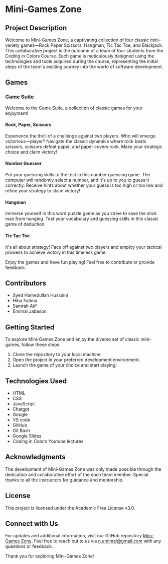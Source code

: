 # Mini-Games Zone

## Project Description

Welcome to Mini-Games Zone, a captivating collection of four classic mini-variety games—Rock Paper Scissors, Hangman, Tic Tac Toe, and Blackjack. This collaborative project is the outcome of a team of four students from the Coding in Colors Course. Each game is meticulously designed using the technologies and tools acquired during the course, representing the initial steps of the team's exciting journey into the world of software development.

## Games

### Game Suite

Welcome to the Game Suite, a collection of classic games for your enjoyment!

#### Rock, Paper, Scissors

Experience the thrill of a challenge against two players. Who will emerge victorious—player? Navigate the classic dynamics where rock beats scissors, scissors defeat paper, and paper covers rock. Make your strategic choice and claim victory!

#### Number Guesser

Put your guessing skills to the test in this number guessing game. The computer will randomly select a number, and it's up to you to guess it correctly. Receive hints about whether your guess is too high or too low and refine your strategy to claim victory!

#### Hangman

Immerse yourself in this word puzzle game as you strive to save the stick man from hanging. Test your vocabulary and guessing skills in this classic game of deduction.

#### Tic Tac Toe

It's all about strategy! Face off against two players and employ your tactical prowess to achieve victory in this timeless game.


Enjoy the games and have fun playing! Feel free to contribute or provide feedback.

## Contributors

- Syed Hamedullah Hussaini
- Hiba Fatima
- Samrah Atif
- Emimal Jabason

## Getting Started

To explore Mini-Games Zone and enjoy the diverse set of classic mini-games, follow these steps:

1. Clone the repository to your local machine.
2. Open the project in your preferred development environment.
3. Launch the game of your choice and start playing!

## Technologies Used

- HTML
- CSS
- JavaScript
- Chatgpt
- Google
- VS code
- GitHub 
- Git Bash
- Google Slides
- Coding in Colors Youtube lectures

## Acknowledgments

The development of Mini-Games Zone was only made possible through the dedication and collaborative effort of the each team member. Special thanks to all the instructors for guidance and mentorship.

## License

This project is licensed under the Academic Free License v3.0.

## Connect with Us

For updates and additional information, visit our GitHub repository [Mini-Games Zone](https://github.com/syedhamed/Mini-Project). Feel free to reach out to us via n.emimal@gmail.com with any questions or feedback.

Thank you for exploring Mini-Games Zone!
